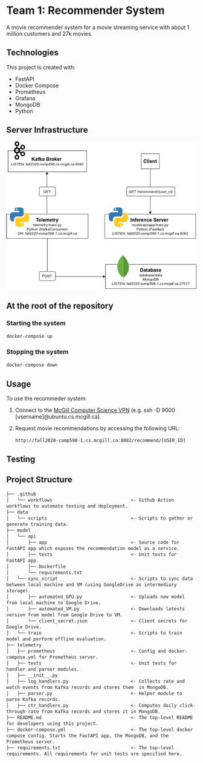 # Team 1: Recommender System
A movie recommender system for a movie streaming service with about 1 million customers and 27k movies.

## Technologies
This project is created with:
* FastAPI
* Docker Compose
* Prometheus
* Grafana
* MongoDB
* Python 

## Server Infrastructure

![Architecture](.img/server-infra.png)

## At the root of the repository

### Starting the system

``` bash
docker-compose up
```

### Stopping the system

``` bash
docker-compose down
```

## Usage 
To use the recommeder system:

1. Connect to the [McGill Computer Science VPN](https://www.cs.mcgill.ca/docs/remote/dynamic/) (e.g. ssh -D 9000 [username]@ubuntu.cs.mcgill.ca).
2. Request movie recommendations by accessing the following URL:
    
      `http://fall2020-comp598-1.cs.mcgill.ca:8082/recommend/[USER_ID]`


## Testing

## Project Structure
```
├── .github       
│   └── workflows                             <- Github Action workflows to automate testing and deployment.
├── data       
│   └── scripts                               <- Scripts to gather or generate training data.
├── model              
│   └── api                                   
│       ├── app                               <- Source code for FastAPI app which exposes the recommendation model as a service. 
│       ├── tests                             <- Unit tests for FastAPI app. 
│       ├── Dockerfile                        
│       └── requirements.txt                  
│   └── sync_script                           <- Scripts to sync data between local machine and VM (using GoogleDrive as intermediary storage).
│       ├── automated_GPU.py                  <- Uploads new model from local machine to Google Drive.
│       ├── automated_VM.py                   <- Downloads latests version from model from Google Drive to VM. 
│       └── client_secret.json                <- Client secrets for Google Drive. 
│   └── train                                 <- Scripts to train model and perform offline evaluation.
├── telemetry 
│   ├── prometheus                            <- Config and docker-compose.yml for Prometheus server. 
│   ├── tests                                 <- Unit tests for handler and parser modules.   
│   ├── __init__.py                           
│   ├── log_handlers.py                       <- Collects rate and watch events from Kafka records and stores them  in MongoDB.
│   ├── parser.py                             <- Helper module to parse Kafka records. 
│   ├── ctr_handlers.py                       <- Computes daily click-through-rate from Kafka records and stores it in MongoDB. 
├── README.md                                 <- The top-level README for developers using this project.
├── docker-compose.yml                        <- The top-level docker compose config. Starts the FastAPI app, the MongoDB, and the Prometheus server.
├── requirements.txt                          <- The top-level requirements. All requirements for unit tests are specified here.  

```
